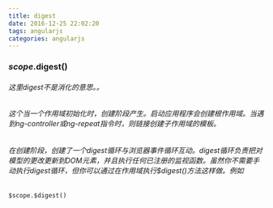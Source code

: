 ```yaml
---
title: digest
date: 2016-12-25 22:02:20
tags: angularjs
categories: angularjs
---
```


### $scope.$digest()

###### 这里digest不是消化的意思。。
###### 这个当一个作用域初始化时，创建阶段产生。启动应用程序会创建根作用域。当遇到ng-controller或ng-repeat指令时，则链接创建子作用域的模板。

###### 在创建阶段，创建了一个digest循环与浏览器事件循环互动。digest循环负责把对模型的更改更新到DOM元素，并且执行任何已注册的监视函数。虽然你不需要手动执行digest循环，但你可以通过在作用域执行$digest()方法这样做。例如

	$scope.$digest()